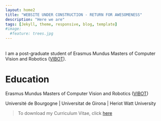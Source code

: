 ```yaml
---
layout: home2
title: "WEBSITE UNDER CONSTRUCTION - RETURN FOR AWESOMENESS" 
description: "Here we are"
tags: [Jekyll, theme, responsive, blog, template]
#image:
  #feature: trees.jpg
---
```


<br />
I am a post-graduate student of Erasmus Mundus Masters of Computer Vision and Robotics (<a href="https://www.vibot.org/" target="_blank">VIBOT</a>).
<br />

<h1>Education</h1>
Erasmus Mundus Masters of Computer Vision and Robotics (<a href="https://www.vibot.org/" target="_blank">VIBOT</a>)

Université de Bourgogne | Universitat de Girona | Heriot Watt University  
  
  <blockquote>
  
  <p>To download my Curriculum Vitae, click <a href="https://drive.google.com/file/d/1wnIScTH0v37PL6gqIs6J9OlVRk0PMgXm/view?usp=sharing" target="_blank">here</a > </p>
    
</blockquote>
  
  
  
  

